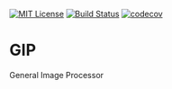 [![MIT License](http://img.shields.io/badge/license-MIT-blue.svg?style=flat)](LICENSE)
[![Build Status](https://travis-ci.org/elda27/GIP.svg?branch=master)](https://travis-ci.org/elda27/GIP)
[![codecov](https://codecov.io/gh/elda27/GIP/branch/master/graph/badge.svg)](https://codecov.io/gh/elda27/GIP)

# GIP
General Image Processor
